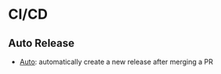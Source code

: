 # CI/CD

## Auto Release

- [Auto](https://intuit.github.io/auto/): automatically create a new release after merging a PR
